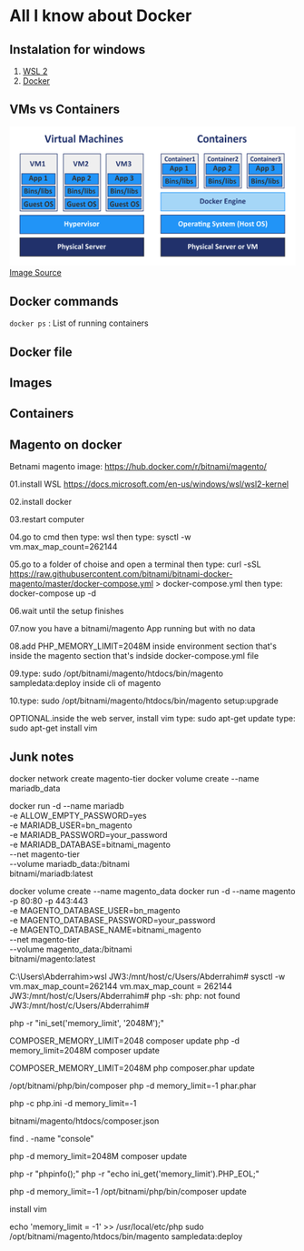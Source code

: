# All I know about Docker

## Instalation for windows

1. [WSL 2](https://docs.microsoft.com/en-us/windows/wsl/wsl2-kernel)
2. [Docker](https://www.docker.com/get-started)

## VMs vs Containers

![Comparison between VMs and Containers](./images/vmvscn.png)
[Image Source](https://www.nakivo.com/blog/docker-vs-kubernetes/)

## Docker commands

`docker ps` : List of running containers

## Docker file

## Images

## Containers

## Magento on docker

Betnami magento image: https://hub.docker.com/r/bitnami/magento/

01.install WSL https://docs.microsoft.com/en-us/windows/wsl/wsl2-kernel

02.install docker

03.restart computer

04.go to cmd
then type: wsl
then type: sysctl -w vm.max_map_count=262144

05.go to a folder of choise and open a terminal
then type: curl -sSL https://raw.githubusercontent.com/bitnami/bitnami-docker-magento/master/docker-compose.yml > docker-compose.yml
then type: docker-compose up -d

06.wait until the setup finishes

07.now you have a bitnami/magento App running but with no data

08.add PHP_MEMORY_LIMIT=2048M inside environment section that's inside the magento section that's indside docker-compose.yml file

09.type: sudo /opt/bitnami/magento/htdocs/bin/magento sampledata:deploy
inside cli of magento

10.type: sudo /opt/bitnami/magento/htdocs/bin/magento setup:upgrade

OPTIONAL.inside the web server, install vim
type: sudo apt-get update
type: sudo apt-get install vim

## **Junk notes**

docker network create magento-tier
docker volume create --name mariadb_data

docker run -d --name mariadb \
 -e ALLOW_EMPTY_PASSWORD=yes \
 -e MARIADB_USER=bn_magento \
 -e MARIADB_PASSWORD=your_password \
 -e MARIADB_DATABASE=bitnami_magento \
 --net magento-tier \
 --volume mariadb_data:/bitnami \
 bitnami/mariadb:latest

docker volume create --name magento_data
docker run -d --name magento -p 80:80 -p 443:443 \
 -e MAGENTO_DATABASE_USER=bn_magento \
 -e MAGENTO_DATABASE_PASSWORD=your_password \
 -e MAGENTO_DATABASE_NAME=bitnami_magento \
 --net magento-tier \
 --volume magento_data:/bitnami \
 bitnami/magento:latest

C:\Users\Abderrahim>wsl
JW3:/mnt/host/c/Users/Abderrahim# sysctl -w vm.max_map_count=262144
vm.max_map_count = 262144
JW3:/mnt/host/c/Users/Abderrahim# php
-sh: php: not found
JW3:/mnt/host/c/Users/Abderrahim#

php -r "ini_set('memory_limit', '2048M');"

COMPOSER_MEMORY_LIMIT=2048 composer update
php -d memory_limit=2048M composer update

COMPOSER_MEMORY_LIMIT=2048M php composer.phar update

/opt/bitnami/php/bin/composer
php -d memory_limit=-1 phar.phar

php -c php.ini -d memory_limit=-1

bitnami/magento/htdocs/composer.json

find . -name "console"

php -d memory_limit=2048M composer update

php -r "phpinfo();"
php -r "echo ini_get('memory_limit').PHP_EOL;"

php -d memory_limit=-1 /opt/bitnami/php/bin/composer update

install vim

echo 'memory_limit = -1' >> /usr/local/etc/php
sudo /opt/bitnami/magento/htdocs/bin/magento sampledata:deploy
